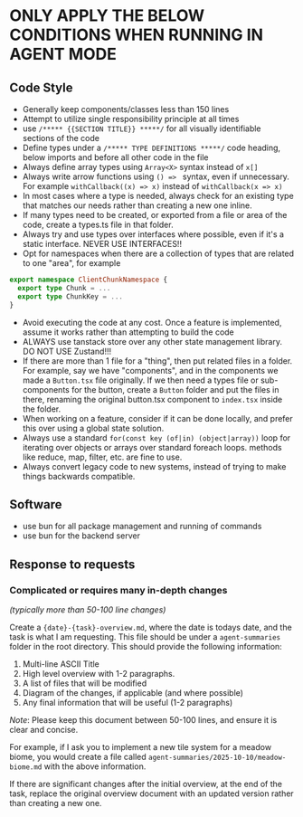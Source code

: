 # ONLY APPLY THE BELOW CONDITIONS WHEN RUNNING IN AGENT MODE
## Code Style
- Generally keep components/classes less than 150 lines
- Attempt to utilize single responsibility principle at all times
- use `/***** {{SECTION TITLE}} *****/` for all visually identifiable sections of the code
- Define types under a `/***** TYPE DEFINITIONS *****/` code heading, below imports and before all other code in the file
- Always define array types using `Array<X>` syntax instead of `x[]`
- Always write arrow functions using `() => ` syntax, even if unnecessary. For example `withCallback((x) => x)` instead of `withCallback(x => x)`
- In most cases where a type is needed, always check for an existing type that matches our needs rather than creating a new one inline.
- If many types need to be created, or exported from a file or area of the code, create a types.ts file in that folder. 
- Always try and use types over interfaces where possible, even if it's a static interface. NEVER USE INTERFACES!!
- Opt for namespaces when there are a collection of types that are related to one "area", for example
```ts
export namespace ClientChunkNamespace {
  export type Chunk = ...
  export type ChunkKey = ...
}
```
- Avoid executing the code at any cost. Once a feature is implemented, assume it works rather than attempting to build the code
- ALWAYS use tanstack store over any other state management library. DO NOT USE Zustand!!!
- If there are more than 1 file for a "thing", then put related files in a folder. For example, say we have "components", and in the components we made a 
`Button.tsx` file originally. If we then need a types file or sub-components for the button, create a `Button` folder and put the files in there, renaming the original
button.tsx component to `index.tsx` inside the folder.
- When working on a feature, consider if it can be done locally, and prefer this over using a global state solution.
- Always use a standard `for(const key (of|in) (object|array))` loop for iterating over objects or arrays over standard foreach loops. methods like reduce, map, filter, etc. are fine to use.
- Always convert legacy code to new systems, instead of trying to make things backwards compatible.

## Software
- use bun for all package management and running of commands
- use bun for the backend server

## Response to requests
### Complicated or requires many in-depth changes
_(typically more than 50-100 line changes)_

Create a `{date}-{task}-overview.md`, where the date is todays date, and the task is what I am requesting.
This file should be under a `agent-summaries` folder in the root directory. This should provide the following information:
  1. Multi-line ASCII Title
  2. High level overview with 1-2 paragraphs.
  3. A list of files that will be modified
  4. Diagram of the changes, if applicable (and where possible)
  5. Any final information that will be useful (1-2 paragraphs)

*Note*: Please keep this document between 50-100 lines, and ensure it is clear and concise.

For example, if I ask you to implement a new tile system for a meadow biome, 
you would create a file called `agent-summaries/2025-10-10/meadow-biome.md` with the above information.

If there are significant changes after the initial overview, at the end of the task, replace the original overview document
with an updated version rather than creating a new one.